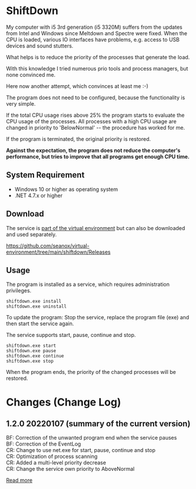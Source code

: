 # ShiftDown

My computer with i5 3rd generation (i5 3320M) suffers from the updates from
Intel and Windows since Meltdown and Spectre were fixed. When the CPU is
loaded, various IO interfaces have problems, e.g.  access to USB devices and
sound stutters.

What helps is to reduce the priority of the processes that generate the load.

With this knowledge I tried numerous prio tools and process managers, but none
convinced me.

Here now another attempt, which convinces at least me :-)

The program does not need to be configured, because the functionality is very
simple. 

If the total CPU usage rises above 25% the program starts to evaluate the CPU
usage of the processes. All processes with a high CPU usage are changed in
priority to 'BelowNormal' -- the procedure has worked for me.

If the program is terminated, the original priority is restored.

__Against the expectation, the program does not reduce the computer's
performance, but tries to improve that all programs get enough CPU time.__


## System Requirement
- Windows 10 or higher as operating system
- .NET 4.7.x or higher


## Download

The service is [part of the virtual environment](https://github.com/seanox/virtual-environment/tree/main/platform/Resources/platform/Settings)
but can also be downloaded and used separately.

https://github.com/seanox/virtual-environment/tree/main/shiftdown/Releases


## Usage

The program is installed as a service, which requires administration
privileges.

```
shiftdown.exe install
shiftdown.exe uninstall
```

To update the program: Stop the service, replace the program file (exe) and
then start the service again.

The service supports start, pause, continue and stop.

```
shiftdown.exe start
shiftdown.exe pause
shiftdown.exe continue
shiftdown.exe stop
```

When the program ends, the priority of the changed processes will be restored.


# Changes (Change Log)
## 1.2.0 20220107 (summary of the current version)
BF: Correction of the unwanted program end when the service pauses  
BF: Correction of the EventLog  
CR: Change to use net.exe for start, pause, continue and stop  
CR: Optimization of process scanning  
CR: Added a multi-level priority decrease  
CR: Change the service own priority to AboveNormal

[Read more](https://raw.githubusercontent.com/seanox/virtual-environment-creator/master/shiftdown/CHANGES)
